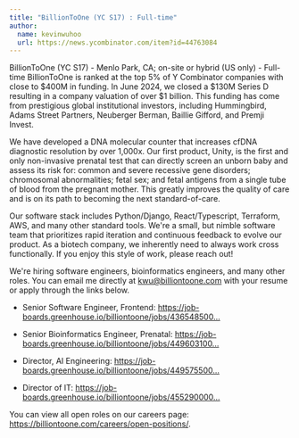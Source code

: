 ```yaml
---
title: "BillionToOne (YC S17) : Full-time"
author:
  name: kevinwuhoo
  url: https://news.ycombinator.com/item?id=44763084
---
```


<JobNavigation />

BillionToOne (YC S17) - Menlo Park, CA; on-site or hybrid (US only) - Full-time
BillionToOne is ranked at the top 5% of Y Combinator companies with close to $400M in funding. In June 2024, we closed a $130M Series D resulting in a company valuation of over $1 billion. This funding has come from prestigious global institutional investors, including Hummingbird, Adams Street Partners, Neuberger Berman, Baillie Gifford, and Premji Invest.

We have developed a DNA molecular counter that increases cfDNA diagnostic resolution by over 1,000x. Our first product, Unity, is the first and only non-invasive prenatal test that can directly screen an unborn baby and assess its risk for: common and severe recessive gene disorders; chromosomal abnormalities; fetal sex; and fetal antigens from a single tube of blood from the pregnant mother. This greatly improves the quality of care and is on its path to becoming the next standard-of-care.

Our software stack includes Python&#x2F;Django, React&#x2F;Typescript, Terraform, AWS, and many other standard tools. We&#x27;re a small, but nimble software team that prioritizes rapid iteration and continuous feedback to evolve our product. As a biotech company, we inherently need to always work cross functionally. If you enjoy this style of work, please reach out!

We&#x27;re hiring software engineers, bioinformatics engineers, and many other roles. You can email me directly at kwu@billiontoone.com with your resume or apply through the links below.

- Senior Software Engineer, Frontend: <a href="https:&#x2F;&#x2F;job-boards.greenhouse.io&#x2F;billiontoone&#x2F;jobs&#x2F;4365485005" rel="nofollow">https:&#x2F;&#x2F;job-boards.greenhouse.io&#x2F;billiontoone&#x2F;jobs&#x2F;436548500...</a>

- Senior Bioinformatics Engineer, Prenatal: <a href="https:&#x2F;&#x2F;job-boards.greenhouse.io&#x2F;billiontoone&#x2F;jobs&#x2F;4496031005" rel="nofollow">https:&#x2F;&#x2F;job-boards.greenhouse.io&#x2F;billiontoone&#x2F;jobs&#x2F;449603100...</a>

- Director, AI Engineering: <a href="https:&#x2F;&#x2F;job-boards.greenhouse.io&#x2F;billiontoone&#x2F;jobs&#x2F;4495755005" rel="nofollow">https:&#x2F;&#x2F;job-boards.greenhouse.io&#x2F;billiontoone&#x2F;jobs&#x2F;449575500...</a>

- Director of IT: <a href="https:&#x2F;&#x2F;job-boards.greenhouse.io&#x2F;billiontoone&#x2F;jobs&#x2F;4552900005" rel="nofollow">https:&#x2F;&#x2F;job-boards.greenhouse.io&#x2F;billiontoone&#x2F;jobs&#x2F;455290000...</a>

You can view all open roles on our careers page: <a href="https:&#x2F;&#x2F;billiontoone.com&#x2F;careers&#x2F;open-positions&#x2F;" rel="nofollow">https:&#x2F;&#x2F;billiontoone.com&#x2F;careers&#x2F;open-positions&#x2F;</a>.
<JobApplication />
